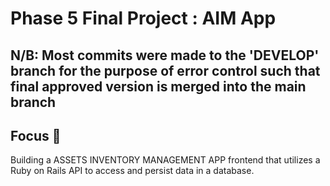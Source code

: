 # Phase 5 Final Project : AIM App

## N/B: Most commits were made to the 'DEVELOP' branch for the purpose of error control such that final approved version is merged into the main branch

## Focus 🎯
Building a ASSETS INVENTORY MANAGEMENT APP frontend that utilizes a Ruby on Rails API to access and persist data in a database.